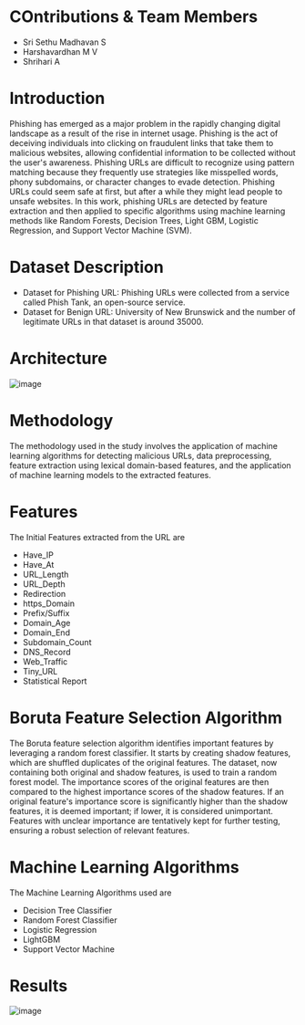 # COntributions & Team Members
- Sri Sethu Madhavan S
- Harshavardhan M V
- Shrihari A

# Introduction
  Phishing has emerged as a major problem in the rapidly changing digital 
landscape as a result of the rise in internet usage. Phishing is the act of deceiving 
individuals into clicking on fraudulent links that take them to malicious websites, 
allowing confidential information to be collected without the user's awareness. 
Phishing URLs are difficult to recognize using pattern matching because they 
frequently use strategies like misspelled words, phony subdomains, or character 
changes to evade detection. Phishing URLs could seem safe at first, but after a while 
they might lead people to unsafe websites. In this work, phishing URLs are detected 
by feature extraction and then applied to specific algorithms using machine learning 
methods like Random Forests, Decision Trees, Light GBM, Logistic Regression, and 
Support Vector Machine (SVM). 

# Dataset Description
  - Dataset for Phishing URL: Phishing URLs were collected from a service called Phish Tank, an open-source service.
  - Dataset for Benign URL: University of New Brunswick and the number of legitimate URLs in that dataset is around 35000.


# Architecture
![image](https://github.com/project-ssh/Machine-Learning/assets/174055041/55857ba7-cab0-402b-a2c0-3bfc7e78904c)

# Methodology
The methodology used in the study involves the application of machine learning algorithms for detecting malicious URLs, data preprocessing, feature extraction using lexical domain-based features, and the application of machine learning models to the extracted features.

# Features
The Initial Features extracted from the URL are
- Have_IP
- Have_At
- URL_Length
- URL_Depth
- Redirection
- https_Domain
- Prefix/Suffix
- Domain_Age
- Domain_End
- Subdomain_Count
- DNS_Record
- Web_Traffic 
- Tiny_URL
- Statistical Report

# Boruta Feature Selection Algorithm
The Boruta feature selection algorithm identifies important features by leveraging a random forest classifier. It starts by creating shadow features, which are shuffled duplicates of the original features. The dataset, now containing both original and shadow features, is used to train a random forest model. The importance scores of the original features are then compared to the highest importance scores of the shadow features. If an original feature's importance score is significantly higher than the shadow features, it is deemed important; if lower, it is considered unimportant. Features with unclear importance are tentatively kept for further testing, ensuring a robust selection of relevant features.

# Machine Learning Algorithms
The Machine Learning Algorithms used are
  - Decision Tree Classifier
  - Random Forest Classifier
  - Logistic Regression
  - LightGBM
  - Support Vector Machine

# Results
  ![image](https://github.com/project-ssh/Machine-Learning/assets/174055041/49492663-1ca1-4aae-93eb-50a7370b777c)

